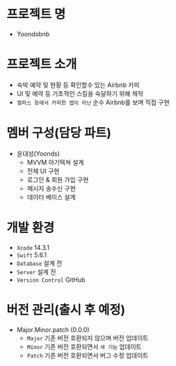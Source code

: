 # 프로젝트 명
- Yoondsbnb

# 프로젝트 소개
- 숙박 예약 및 현황 등 확인할수 있는 Airbnb 카피
- UI 및 예약 등 기초적인 스킬을 숙달하기 위해 제작
- `캠퍼스 등에서 카피한 앱이 아닌` 순수 Airbnb를 보며 직접 구현

# 멤버 구성(담당 파트)
- 윤대성(Yoonds)
  - MVVM 아기텍쳐 설계
  - 전체 UI 구현
  - 로그인 & 회원 가입 구현
  - 메시지 송수신 구현
  - 데이터 베이스 설계

# 개발 환경
- `Xcode` 14.3.1
- `Swift` 5.6.1
- `Database` 설계 전
- `Server` 설계 전
- `Version Control` GitHub

# 버전 관리(출시 후 예정)
- Major.Minor.patch (0.0.0)
  - `Major` 기존 버전 호환되지 않으며 버전 업데이트
  - `Minor` 기존 버전 호환되면서 `새 기능` 업데이트
  - `Patch` 기존 버전 호환되면서 버그 수정 업데이트
